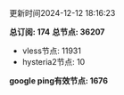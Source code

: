 更新时间2024-12-12 18:16:23

**总订阅: 174**
**总节点: 36207**
- vless节点: 11931
- hysteria2节点: 10

**google ping有效节点: 1676**
